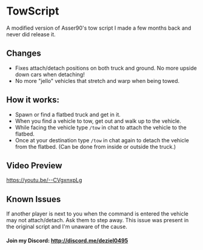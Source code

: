 # TowScript
A modified version of Asser90's tow script I made a few months back and never did release it.

## Changes
- Fixes attach/detach positions on both truck and ground. No more upside down cars when detaching!
- No more "jello" vehicles that stretch and warp when being towed.

## How it works:
- Spawn or find a flatbed truck and get in it.
- When you find a vehicle to tow, get out and walk up to the vehicle.
- While facing the vehicle type `/tow` in chat to attach the vehicle to the flatbed.
- Once at your destination type `/tow` in chat again to detach the vehicle from the flatbed. (Can be done from inside or outside the truck.)

## Video Preview
https://youtu.be/--CVgxnxpLg

## Known Issues
If another player is next to you when the command is entered the vehicle may not attach/detach. Ask them to step away. This issue was present in the original script and I'm unaware of the cause.


#### Join my Discord: http://discord.me/deziel0495
